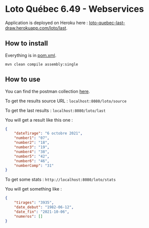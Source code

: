 # Loto Québec 6.49 - Webservices

Application is deployed on Heroku here : [loto-quebec-last-draw.herokuapp.com/loto/last](https://loto-quebec-last-draw.herokuapp.com/loto/last).

## How to install

Everything is in [pom.xml](pom.xml).

`mvn clean compile assembly:single`

## How to use

You can find the postman collection [here](/postman/).

To get the results source URL :
`localhost:8080/loto/source`

To get the last results :
`localhost:8080/loto/last`

You will get a result like this one :
```json
{
    "dateTirage": "6 octobre 2021",
    "number1": "07",
    "number2": "18",
    "number3": "19",
    "number4": "38",
    "number5": "42",
    "number6": "46",
    "numberComp": "31"
}
```

To get some stats :
`http://localhost:8080/loto/stats`

You will get something like :
```json
{
    "tirages": "3935",
    "date_debut": "1982-06-12",
    "date_fin": "2021-10-06",
    "numeros": []
}
```